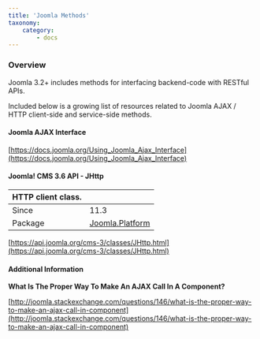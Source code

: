 ```yaml
---
title: 'Joomla Methods'
taxonomy:
    category:
        - docs
---
```


### Overview

Joomla 3.2+ includes methods for interfacing backend-code with RESTful APIs. 

Included below is a growing list of resources related to Joomla AJAX / HTTP client-side and service-side methods.

#### Joomla AJAX Interface

[https://docs.joomla.org/Using_Joomla_Ajax_Interface](https://docs.joomla.org/Using_Joomla_Ajax_Interface)

#### Joomla! CMS 3.6 API - JHttp

|  HTTP client class.  |	|
|  :-----          |  :-----          |
|  Since  |  11.3 |
|  Package|  [Joomla.Platform](https://api.joomla.org/cms-3/packages/Joomla.Platform.html) |




[https://api.joomla.org/cms-3/classes/JHttp.html](https://api.joomla.org/cms-3/classes/JHttp.html)

#### Additional Information

**What Is The Proper Way To Make An AJAX Call In A Component?**

[http://joomla.stackexchange.com/questions/146/what-is-the-proper-way-to-make-an-ajax-call-in-component](http://joomla.stackexchange.com/questions/146/what-is-the-proper-way-to-make-an-ajax-call-in-component)